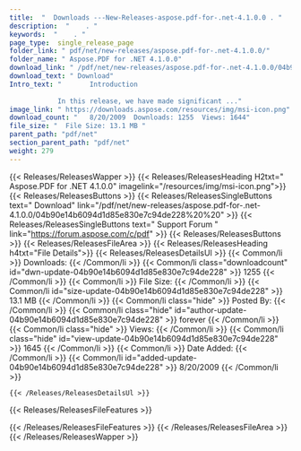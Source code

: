 ```yaml
---
title:  "  Downloads ---New-Releases-aspose.pdf-for-.net-4.1.0.0 . " 
description:  "    . " 
keywords:  "    . " 
page_type:  single_release_page
folder_link: " pdf/net/new-releases/aspose.pdf-for-.net-4.1.0.0/"
folder_name: " Aspose.PDF for .NET 4.1.0.0"
download_link: " /pdf/net/new-releases/aspose.pdf-for-.net-4.1.0.0/04b90e14b6094d1d85e830e7c94de228"
download_text: " Download"
Intro_text: " 		Introduction
        
            In this release, we have made significant ..."
image_link: " https://downloads.aspose.com/resources/img/msi-icon.png"
download_count: "   8/20/2009  Downloads: 1255  Views: 1644"
file_size: "  File Size: 13.1 MB "
parent_path: "pdf/net"
section_parent_path: "pdf/net"
weight: 279 
---
```


{{< Releases/ReleasesWapper >}}
  {{< Releases/ReleasesHeading H2txt=" Aspose.PDF for .NET 4.1.0.0" imagelink="/resources/img/msi-icon.png">}}
  {{< Releases/ReleasesButtons >}}
    {{< Releases/ReleasesSingleButtons text=" Download" link="/pdf/net/new-releases/aspose.pdf-for-.net-4.1.0.0/04b90e14b6094d1d85e830e7c94de228%20%20" >}}
    {{< Releases/ReleasesSingleButtons text=" Support Forum " link="https://forum.aspose.com/c/pdf" >}}
  {{< Releases/ReleasesButtons >}}
  {{< Releases/ReleasesFileArea >}}
    {{< Releases/ReleasesHeading h4txt="File Details">}}
    {{< Releases/ReleasesDetailsUl >}}
            {{< Common/li  >}} Downloads: {{< /Common/li >}} 
      {{< Common/li class="downloadcount" id="dwn-update-04b90e14b6094d1d85e830e7c94de228" >}} 1255 {{< /Common/li >}} 
      {{< Common/li  >}} File Size: {{< /Common/li >}} 
      {{< Common/li id="size-update-04b90e14b6094d1d85e830e7c94de228" >}} 13.1 MB {{< /Common/li >}} 
      {{< Common/li  class="hide" >}} Posted By: {{< /Common/li >}} 
      {{< Common/li class="hide" id="author-update-04b90e14b6094d1d85e830e7c94de228" >}} forever {{< /Common/li >}} 
      {{< Common/li class="hide"  >}} Views: {{< /Common/li >}} 
      {{< Common/li class="hide" id="view-update-04b90e14b6094d1d85e830e7c94de228" >}} 1645 {{< /Common/li >}} 
      {{< Common/li  >}} Date Added: {{< /Common/li >}} 
      {{< Common/li id="added-update-04b90e14b6094d1d85e830e7c94de228" >}} 8/20/2009 {{< /Common/li >}} 

    {{< /Releases/ReleasesDetailsUl >}}

  {{< Releases/ReleasesFileFeatures >}}
      
  {{< /Releases/ReleasesFileFeatures >}}
 {{< /Releases/ReleasesFileArea >}}
{{< /Releases/ReleasesWapper >}}


